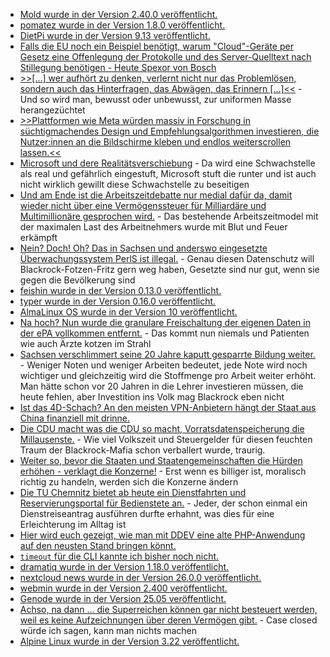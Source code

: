 * [Mold wurde in der Version 2.40.0 veröffentlicht.](https://github.com/rui314/mold/releases/tag/v2.40.0)
* [pomatez wurde in der Version 1.8.0 veröffentlicht.](https://github.com/zidoro/pomatez/releases/tag/v1.8.0)
* [DietPi wurde in der Version 9.13 veröffentlicht.](https://github.com/MichaIng/DietPi/releases/tag/v9.13)
* [Falls die EU noch ein Beispiel benötigt, warum "Cloud"-Geräte per Gesetz eine Offenlegung der Protokolle und des Server-Quelltext nach Stillegung benötigen - Heute Spexor von Bosch](https://www.borncity.com/blog/2025/05/27/bosch-stellt-server-fuer-spexor-zum-1-juli-2025-ab/)
* [>>[...] wer aufhört zu denken, verlernt nicht nur das Problemlösen, sondern auch das Hinterfragen, das Abwägen, das Erinnern [...]<<](https://www.kuketz-blog.de/ki-laesst-uns-menschen-das-denken-verlernen-und-wir-halten-es-fuer-fortschritt/) - Und so wird man, bewusst oder unbewusst, zur uniformen Masse herangezüchtet
* [>>Plattformen wie Meta würden massiv in Forschung in süchtigmachendes Design und Empfehlungsalgorithmen investieren, die Nutzer:innen an die Bildschirme kleben und endlos weiterscrollen lassen.<<](https://netzpolitik.org/2025/online-werbung-neue-allianzen-gegen-die-informationsverschmutzung/)
* [Microsoft und dere Realitätsverschiebung](https://www.borncity.com/blog/2025/05/26/badsuccessor-nachlese-zur-dmsa-ad-privilegien-erhoehungs-problematik/) - Da wird eine Schwachstelle als real und gefährlich eingestuft, Microsoft stuft die runter und ist auch nicht wirklich gewillt diese Schwachstelle zu beseitigen
* [Und am Ende ist die Arbeitszeitdebatte nur medial dafür da, damit wieder nicht über eine Vermögenssteuer für Milliardäre und Multimillionäre gesprochen wird.](https://netzpolitik.org/2025/arbeitszeitdebatte-einfach-nur-unverschaemt/) - Das bestehende Arbeitszeitmodel mit der maximalen Last des Arbeitnehmers wurde mit Blut und Feuer erkämpft
* [Nein? Doch! Oh? Das in Sachsen und anderswo eingesetzte Überwachungssystem PerlS ist illegal.](https://netzpolitik.org/2025/berliner-datenschutzbeauftragte-staatsanwaltschaft-hat-bei-gesichtserkennungssystem-gegen-datenschutzrecht-verstossen/) - Genau diesen Datenschutz will Blackrock-Fotzen-Fritz gern weg haben, Gesetzte sind nur gut, wenn sie gegen die Bevölkerung sind
* [feishin wurde in der Version 0.13.0 veröffentlicht.](https://github.com/jeffvli/feishin/releases/tag/v0.13.0)
* [typer wurde in der Version 0.16.0 veröffentlicht.](https://github.com/fastapi/typer/releases/tag/0.16.0)
* [AlmaLinux OS wurde in der Version 10 veröffentlicht.](https://almalinux.org/blog/2025-05-27-welcoming-almalinux-10/)
* [Na hoch? Nun wurde die granulare Freischaltung der eigenen Daten in der ePA vollkommen entfernt.](https://netzpolitik.org/2025/epa-ohne-selbstbestimmung-befunde-sollen-fuer-alle-praxen-sichtbar-bleiben/) - Das kommt nun niemals und Patienten wie auch Ärzte kotzen im Strahl
* [Sachsen verschlimmert seine 20 Jahre kaputt gesparrte Bildung weiter.](https://www.bildung.sachsen.de/blog/index.php/2025/05/27/massnahmenpaket-gegen-unterrichtsausfall/) - Weniger Noten und weniger Arbeiten bedeutet, jede Note wird noch wichtiger und gleichzeitig wird die Stoffmenge pro Arbeit weiter erhöht. Man hätte schon vor 20 Jahren in die Lehrer investieren müssen, die heute fehlen, aber Investition ins Volk mag Blackrock eben nicht
* [Ist das 4D-Schach? An den meisten VPN-Anbietern hängt der Staat aus China finanziell mit drinne.](https://www.schneier.com/blog/archives/2025/05/chinese-owned-vpns.html)
* [Die CDU macht was die CDU so macht, Vorratsdatenspeicherung die Millausenste.](https://netzpolitik.org/2025/vorratsdatenspeicherung-dobrindt-nimmt-anlauf/) - Wie viel Volkszeit und Steuergelder für diesen feuchten Traum der Blackrock-Mafia schon verballert wurde, traurig.
* [Weiter so, bevor die Staaten und Staatengemeinschaften die Hürden erhöhen - verklagt die Konzerne!](https://www.borncity.com/blog/2025/05/29/sammelklagen-gegen-big-tech-nehmen-zu/) - Erst wenn es billiger ist, moralisch richtig zu handeln, werden sich die Konzerne ändern
* [Die TU Chemnitz bietet ab heute ein Dienstfahrten und Reservierungsportal für Bedienstete an.](https://blog.hrz.tu-chemnitz.de/urzcommunity/2025/05/30/dienstfahrten-digital-buchen-das-neue-reservierungsportal-der-tu-chemnitz/) - Jeder, der schon einmal ein Dienstreiseantrag ausführen durfte erhahnt, was dies für eine Erleichterung im Alltag ist
* [Hier wird euch gezeigt, wie man mit DDEV eine alte PHP-Anwendung auf den neusten Stand bringen könnt.](https://ddev.com/blog/legacy-projects-with-unsupported-php-and-mysql-using-ddev/)
* [`timeout` für die CLI kannte ich bisher noch nicht.](https://heitorpb.github.io/bla/timeout/)
* [dramatiq wurde in der Version 1.18.0 veröffentlicht.](https://github.com/Bogdanp/dramatiq/releases/tag/v1.18.0)
* [nextcloud news wurde in der Version 26.0.0 veröffentlicht.](https://github.com/nextcloud/news/releases/tag/26.0.0)
* [webmin wurde in der Version 2.400 veröffentlicht.](https://github.com/webmin/webmin/releases/tag/2.400)
* [Genode wurde in der Version 25.05 veröffentlicht.](https://github.com/genodelabs/genode/releases/tag/25.05)
* [Achso, na dann ... die Superreichen können gar nicht besteuert werden, weil es keine Aufzeichnungen über deren Vermögen gibt.](https://www.deutschlandfunk.de/ungleichheit-vermoegenssteuer-vermoegensverteilung-superreiche-daten-100.html) - Case closed würde ich sagen, kann man nichts machen
* [Alpine Linux wurde in der Version 3.22 veröffentlicht.](https://www.phoronix.com/news/Alpine-Linux-3.22)
